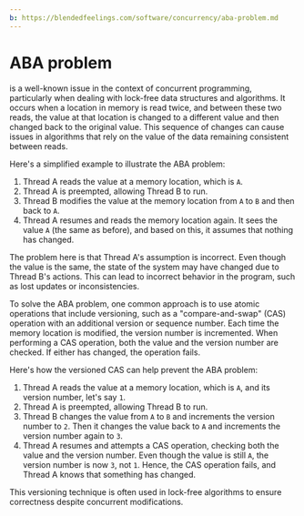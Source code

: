 ```yaml
---
b: https://blendedfeelings.com/software/concurrency/aba-problem.md
---
```


# ABA problem 
is a well-known issue in the context of concurrent programming, particularly when dealing with lock-free data structures and algorithms. It occurs when a location in memory is read twice, and between these two reads, the value at that location is changed to a different value and then changed back to the original value. This sequence of changes can cause issues in algorithms that rely on the value of the data remaining consistent between reads.

Here's a simplified example to illustrate the ABA problem:

1. Thread A reads the value at a memory location, which is `A`.
2. Thread A is preempted, allowing Thread B to run.
3. Thread B modifies the value at the memory location from `A` to `B` and then back to `A`.
4. Thread A resumes and reads the memory location again. It sees the value `A` (the same as before), and based on this, it assumes that nothing has changed.

The problem here is that Thread A's assumption is incorrect. Even though the value is the same, the state of the system may have changed due to Thread B's actions. This can lead to incorrect behavior in the program, such as lost updates or inconsistencies.

To solve the ABA problem, one common approach is to use atomic operations that include versioning, such as a "compare-and-swap" (CAS) operation with an additional version or sequence number. Each time the memory location is modified, the version number is incremented. When performing a CAS operation, both the value and the version number are checked. If either has changed, the operation fails.

Here's how the versioned CAS can help prevent the ABA problem:

1. Thread A reads the value at a memory location, which is `A`, and its version number, let's say `1`.
2. Thread A is preempted, allowing Thread B to run.
3. Thread B changes the value from `A` to `B` and increments the version number to `2`. Then it changes the value back to `A` and increments the version number again to `3`.
4. Thread A resumes and attempts a CAS operation, checking both the value and the version number. Even though the value is still `A`, the version number is now `3`, not `1`. Hence, the CAS operation fails, and Thread A knows that something has changed.

This versioning technique is often used in lock-free algorithms to ensure correctness despite concurrent modifications.